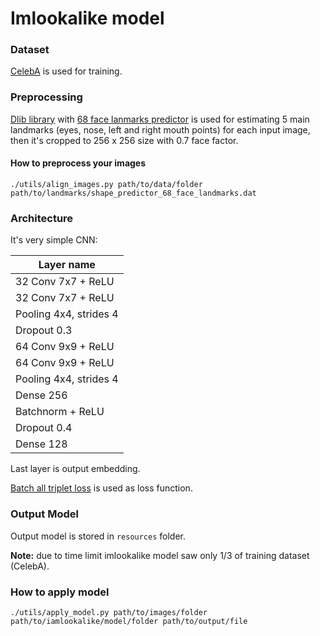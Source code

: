 # Imlookalike model

### Dataset
[CelebA](http://mmlab.ie.cuhk.edu.hk/projects/CelebA.html) is used for training.

### Preprocessing
[Dlib library](http://dlib.net/) with [68 face lanmarks predictor](https://github.com/AKSHAYUBHAT/TensorFace/blob/master/openface/models/dlib/shape_predictor_68_face_landmarks.dat) is used for estimating 5 main landmarks (eyes, nose, left and right mouth points) 
for each input image, then it's cropped to 256 x 256 size with 0.7 face factor.

#### How to preprocess your images

```
./utils/align_images.py path/to/data/folder path/to/landmarks/shape_predictor_68_face_landmarks.dat
```

### Architecture

It's very simple CNN:

| Layer name             |
|------------------------|
| 32 Conv 7x7 + ReLU     |
| 32 Conv 7x7 + ReLU     |
| Pooling 4x4, strides 4 |
| Dropout 0.3            |
| 64 Conv 9x9 + ReLU     |
| 64 Conv 9x9 + ReLU     |
| Pooling 4x4, strides 4 |
| Dense 256              |
| Batchnorm + ReLU       |
| Dropout 0.4            |
| Dense 128              |

Last layer is output embedding.

[Batch all triplet loss](https://arxiv.org/abs/1503.03832) is used as loss function.

### Output Model 

Output model is stored in `resources` folder.

**Note:** due to time limit imlookalike model saw only 1/3 of training dataset (CelebA).

### How to apply model

```
./utils/apply_model.py path/to/images/folder path/to/iamlookalike/model/folder path/to/output/file
```  
